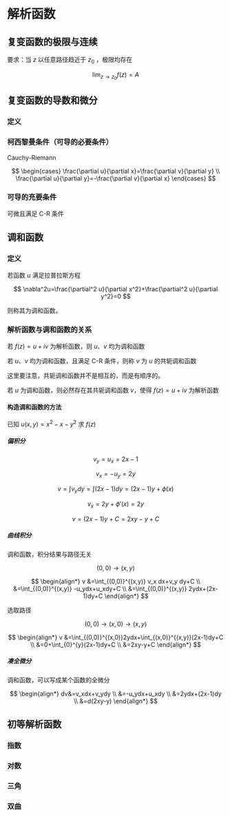 # 解析函数

## 复变函数的极限与连续

要求：当 $z$ 以任意路径趋近于 $z_0$ ，极限均存在

$$
\lim_{z \rightarrow z_0} f(z)=A
$$

## 复变函数的导数和微分

### 定义

### 柯西黎曼条件（可导的必要条件）

Cauchy-Riemann

$$
\begin{cases}
    \frac{\partial u}{\partial x}=\frac{\partial v}{\partial y} \\
    \frac{\partial u}{\partial y}=-\frac{\partial v}{\partial x}
\end{cases}
$$

### 可导的充要条件

可微且满足 C-R 条件

## 调和函数

### 定义
若函数 $u$ 满足拉普拉斯方程

$$
\nabla^2u=\frac{\partial^2 u}{\partial x^2}+\frac{\partial^2 u}{\partial y^2}=0
$$

则称其为调和函数。

### 解析函数与调和函数的关系

若 $f(z)=u+iv$ 为解析函数，则 $u$、$v$ 均为调和函数


若 $u$、$v$ 均为调和函数，且满足 C-R 条件，则称 $v$ 为 $u$ 的共轭调和函数

这里要注意，共轭调和函数并不是相互的，而是有顺序的。 

若 $u$ 为调和函数，则必然存在其共轭调和函数 $v$，使得 $f(z)=u+iv$ 为解析函数

#### 构造调和函数的方法

已知 $u(x,y)=x^2-x-y^2$ 求 $f(z)$

##### 偏积分

$$v_y=u_x=2x-1$$

$$v_x=-u_y=2y$$

$$v=\int v_ydy=\int (2x-1)dy=(2x-1)y+\phi(x)$$

$$v_x=2y+\phi'(x)=2y$$

$$v=(2x-1)y+C=2xy-y+C$$

##### 曲线积分
调和函数，积分结果与路径无关

$$(0,0)\rightarrow(x,y)$$

$$
\begin{align*}
    v &=\int_{(0,0)}^{(x,y)} v_x dx+v_y dy+C \\
      &=\int_{(0,0)}^{(x,y)} -u_ydx+u_xdy+C \\
      &=\int_{(0,0)}^{(x,y)} 2ydx+(2x-1)dy+C
\end{align*}
$$

选取路径

$$ (0,0) \rightarrow (x,0) \rightarrow(x,y) $$

$$
\begin{align*}
    v &=\int_{(0,0)}^{(x,0)}2ydx+\int_{(x,0)}^{(x,y)}(2x-1)dy+C \\
      &=0+\int_{0}^{y}(2x-1)dy+C \\
      &=2xy-y+C
\end{align*}
$$

##### 凑全微分
调和函数，可以写成某个函数的全微分

$$
\begin{align*}
    dv&=v_xdx+v_ydy \\
    &=-u_ydx+u_xdy \\
    &=2ydx+(2x-1)dy \\
    &=d(2xy-y)
\end{align*}
$$

## 初等解析函数

### 指数

### 对数

### 三角

### 双曲